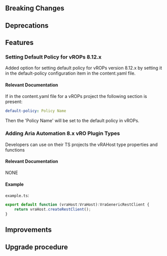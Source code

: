 [//]: # (VERSION_PLACEHOLDER DO NOT DELETE)
[//]: # (Used when working on a new release. Placed together with the Version.md)
[//]: # (Nothing here is optional. If a step must not be performed, it must be said so)
[//]: # (Do not fill the version, it will be done automatically)
[//]: # (Quick Intro to what is the focus of this release)

## Breaking Changes
[//]: # (### *Breaking Change*)
[//]: # (Describe the breaking change AND explain how to resolve it)
[//]: # (You can utilize internal links /e.g. link to the upgrade procedure, link to the improvement|deprecation that introduced this/)


## Deprecations
[//]: # (### *Deprecation*)
[//]: # (Explain what is deprecated and suggest alternatives)


[//]: # (Features -> New Functionality)
## Features
[//]: # (### *Feature Name*)
[//]: # (Describe the feature)
[//]: # (Optional But higlhy recommended Specify *NONE* if missing)
[//]: # (#### Relevant Documentation)

### Setting Default Policy for vROPs 8.12.x

Added option for setting default policy for vROPs version 8.12.x by setting it in the default-policy configuration item in the content.yaml file.

#### Relevant Documentation
If in the content.yaml file for a vROPs project the following section is present:

```yaml
default-policy: Policy Name
```

Then the 'Policy Name' will be set to the default policy in vROPs.

### Adding Aria Automation 8.x vRO Plugin Types

Developers can use on their TS projects the vRAHost type properties and functions

#### Relevant Documentation
NONE

#### Example

`example.ts`:
```typescript
export default function (vraHost:VraHost):VraGenericRestClient {
    return vraHost.createRestClient();
}
```

[//]: # (Improvements -> Bugfixes/hotfixes or general improvements)
## Improvements
[//]: # (### *Improvement Name* )
[//]: # (Talk ONLY regarding the improvement)
[//]: # (Optional But higlhy recommended)
[//]: # (#### Previous Behavior)
[//]: # (Explain how it used to behave, regarding to the change)
[//]: # (Optional But higlhy recommended)
[//]: # (#### New Behavior)
[//]: # (Explain how it behaves now, regarding to the change)
[//]: # (Optional But higlhy recommended Specify *NONE* if missing)
[//]: # (#### Relevant Documentation)


## Upgrade procedure
[//]: # (Explain in details if something needs to be done)

[//]: # (## Changelog)
[//]: # (Pull request links)
